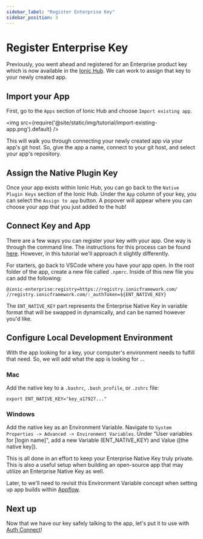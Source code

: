 ```yaml
---
sidebar_label: "Register Enterprise Key"
sidebar_position: 3
---
```


# Register Enterprise Key

Previously, you went ahead and registered for an Enterprise product key which is now available in the [Ionic Hub](https://dashboard.ionicframework.com/). We can work to assign that key to your newly created app.

## Import your App

First, go to the `Apps` section of Ionic Hub and choose `Import existing app`.

<img src={require('@site/static/img/tutorial/import-existing-app.png').default} />

This will walk you through connecting your newly created app via your app's git host. So, give the app a name, connect to your git host, and select your app's repository.

## Assign the Native Plugin Key

Once your app exists within Ionic Hub, you can go back to the `Native Plugin Keys` section of the Ionic Hub. Under the `App` column of your key, you can select the `Assign to app` button. A popover will appear where you can choose your app that you just added to the hub!

## Connect Key and App

There are a few ways you can register your key with your app. One way is through the command line. The instructions for this process can be found [here](https://ionic.io/docs/supported-plugins/setup#install-tooling). However, in this tutorial we'll approach it slightly differently.

For starters, go back to VSCode where you have your app open. In the root folder of the app, create a new file called `.npmrc`. Inside of this new file you can add the following:

```
@ionic-enterprise:registry=https://registry.ionicframework.com/
//registry.ionicframework.com/:_authToken=${ENT_NATIVE_KEY}
```

The `ENT_NATIVE_KEY` part represents the Enterprise Native Key in variable format that will be swapped in dynamically, and can be named however you'd like.

## Configure Local Development Environment

With the app looking for a key, your computer's environment needs to fulfill that need. So, we will add what the app is looking for ...

### Mac

Add the native key to a `.bashrc`, `.bash_profile`, or `.zshrc` file:

```
export ENT_NATIVE_KEY="key_a17927..."
```

### Windows

Add the native key as an Environment Variable. Navigate to `System Properties -> Advanced -> Environment Variables`. Under "User variables for [login name]", add a new Variable (ENT_NATIVE_KEY) and Value ([the native key]).

This is all done in an effort to keep your Enterprise Native Key truly private. This is also a useful setup when building an open-source app that may utilize an Enterprise Native Key as well.

Later, to we'll need to revisit this Environment Variable concept when setting up app builds within [Appflow](https://ionic.io/appflow).

## Next up

Now that we have our key safely talking to the app, let's put it to use with [Auth Connect](https://ionic.io/products/auth-connect)!
